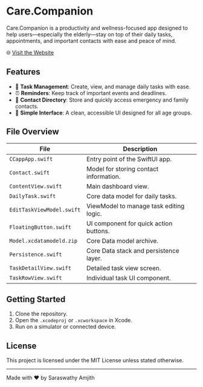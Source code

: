 # Care.Companion

Care.Companion is a productivity and wellness-focused app designed to help users—especially the elderly—stay on top of their daily tasks, appointments, and important contacts with ease and peace of mind.

🌐 [Visit the Website](http://carecompanionapp.com)

## Features

- 📝 **Task Management**: Create, view, and manage daily tasks with ease.
- ⏰ **Reminders**: Keep track of important events and deadlines.
- 📇 **Contact Directory**: Store and quickly access emergency and family contacts.
- 🎯 **Simple Interface**: A clean, accessible UI designed for all age groups.

## File Overview

| File | Description |
|------|-------------|
| `CCappApp.swift` | Entry point of the SwiftUI app. |
| `Contact.swift` | Model for storing contact information. |
| `ContentView.swift` | Main dashboard view. |
| `DailyTask.swift` | Core data model for daily tasks. |
| `EditTaskViewModel.swift` | ViewModel to manage task editing logic. |
| `FloatingButton.swift` | UI component for quick action buttons. |
| `Model.xcdatamodeld.zip` | Core Data model archive. |
| `Persistence.swift` | Core Data stack and persistence layer. |
| `TaskDetailView.swift` | Detailed task view screen. |
| `TaskRowView.swift` | Individual task UI component. |

## Getting Started

1. Clone the repository.
2. Open the `.xcodeproj` or `.xcworkspace` in Xcode.
3. Run on a simulator or connected device.

## License

This project is licensed under the MIT License unless stated otherwise.

---

Made with ❤️ by Saraswathy Amjith
